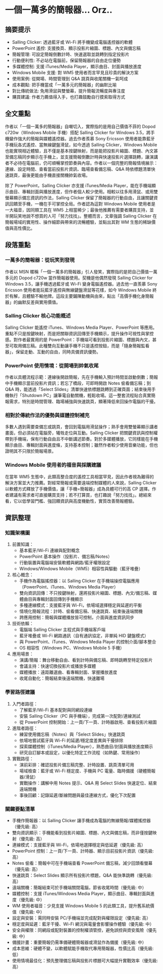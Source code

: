 # 一個一萬多的簡報器... Orz..

## 摘要提示
- Salling Clicker: 透過藍牙或 Wi-Fi 將手機變成電腦遙控器的軟體
- PowerPoint 遙控: 支援換頁、顯示投影片縮圖、標題、內文與備忘稿
- 簡報管理: 可設定簡報倒數計時、快速選取並跳轉到指定投影片
- 行動便利性: 不必站在電腦前，保留簡報器的自由走位優勢
- 多媒體控制: 支援 iTunes/Media Player，顯示曲目、封面與播放進度
- Windows Mobile 支援: 對 WM5 使用者而言罕見且珍貴的解決方案
- 使用案例: 從開場、時間管理到 Q&A 跳頁與收尾關機一氣呵成
- 成本觀點: 把手機當成「一萬多元的簡報器」的幽默比喻
- 對比傳統做法: 免用滑鼠與雙螢幕，提升簡報流暢度與專注度
- 購買建議: 作者力薦值得入手，也打趣鼓勵自行摸索取得方式

## 全文重點
作者以「一個一萬多的簡報器」自嘲切入，實際指的是用自己價值不菲的 Dopod c720w（Windows Mobile 手機）搭配 Salling Clicker for Windows 3.5，將手機變作強大的簡報與媒體遙控器。過去作者羨慕 Sony Ericsson 使用者能靠藍牙手機玩各式遙控、當無線鍵盤滑鼠，如今透過 Salling Clicker，Windows Mobile 也能實現相近體驗，且不僅是基本按鍵映射，而是能把投影片縮圖、標題、內文甚至備忘稿同步顯示在手機上，並支援簡報倒數計時與快速投影片選擇跳轉，讓演講者不必待在電腦前，仍可順暢掌控節奏與內容。作者以一個完整的簡報情境展示：連線、設定時間、查看當前投影片資訊、臨場查看備忘稿、Q&A 時依標題清單快速跳頁，最後更能由手機直接關機帥氣收場。

除了 PowerPoint，Salling Clicker 亦支援 iTunes/Media Player，能在手機端顯示曲目、專輯封面與播放進度，但作者個人較少使用。相較以往多用滑鼠、或用雙螢幕顯示備忘資訊的作法，Salling Clicker 保留了簡報器的行動自由，且讓關鍵資訊回饋至手機，一機在手可掌控全局。作者認為這對 Windows Mobile 使用者是一大福音，因同類工具在 WM5 上相當稀少；最後他推薦有需要者購買支持，並半開玩笑地說不想買的人可「努力找找」。整體而言，文章強調 Salling Clicker 在簡報場域的實用性、操作細節與帶來的流暢體驗，並點出其對 WM 生態的稀缺價值與高性價比。

## 段落重點
### 一萬多的簡報器：從玩笑到發現
作者以 MSN 暱稱「一個一萬多的簡報器」引人發笑，實際指的是把自己價值一萬多元的 Dopod c720w 當作簡報器使用。契機是他偶然發現 Salling Clicker for Windows 3.5，讓手機透過藍牙或 Wi-Fi 變身電腦遙控器。過去他一直羨慕 Sony Ericsson 使用者能玩藍牙遙控與無線鍵盤滑鼠等花樣，如今 Windows Mobile 終於有解，且體驗不輸他牌。這段主要鋪陳動機與由來，點出「高價手機化身簡報器」的幽默反差與實用價值。

### Salling Clicker 核心功能概述
Salling Clicker 能遙控 iTunes、Windows Media Player、PowerPoint 等應用。重點不只是按鍵映射，而是把關聯資訊回傳至手機顯示，提升操作可視性與掌控感。對作者最實用的是 PowerPoint：手機端可看到投影片縮圖、標題與內文，甚至可取用備忘稿。此種雙向互動讓手機不只是遙控按鈕，而是「隨身簡報監看器」，保留走動、互動的自由，同時具備資訊優勢。

### PowerPoint 使用情境：從開場到帥氣收尾
作者以具體流程示範：連線後開啟簡報，先在手機輸入預計時間並啟動倒數；簡報中手機顯示當前投影片資訊；若忘了橋段，可即時開啟 Notes 偷看備忘稿；到 Q&A 時，能透過「Select Slides」清單快速依標題跳轉到正確頁面；結束後用手機執行「Shutdown PC」讓筆電自動關機，輕鬆收場。這一整套流程貼合真實簡報需求，特別是時間管理、臨場補強與快速跳頁，顯著降低來回操作電腦的干擾。

### 相對於傳統作法的優勢與媒體控制補充
多數人遇到需要查備忘或跳頁，會回到電腦用滑鼠操作；熟手會用雙螢幕顯示講者畫面，但必須站在電腦旁，犧牲走位與互動。Salling Clicker 把關鍵資訊與控制權帶到手機端，保有行動自由且不中斷講述節奏。對於多媒體播放，它同樣能在手機顯示曲目、專輯封面與進度條，支持基本控制；雖然作者較少使用音樂功能，但也證明其不只限於簡報場景。

### Windows Mobile 使用者的福音與採購建議
在當年 WM5 生態中，此類高整合度的遙控工具相當罕見，因此作者視為難得的解決方案並大力推薦。對經常簡報或需要遠端控制媒體的人來說，Salling Clicker 以軟體方式釋放了手機價值，讓「手機=簡報器」成為具體可行的高 CP 選擇。作者建議有需求者可直接購買支持；若不打算買，也打趣說「努力找找」。總結來看，它以低學習門檻、強回饋資訊與高度機動性，實質改善簡報體驗。

## 資訊整理

### 知識架構圖
1. 前置知識：
   - 基本藍牙/Wi-Fi 連線與配對概念
   - PowerPoint 基本操作（投影片、備忘稿/Notes）
   - 行動裝置與電腦端安裝軟體與網路/藍牙權限設定
   - Windows/Windows Mobile（WM5）相容性與驅動（藍牙堆疊）
2. 核心概念：
   - 手機作為電腦搖控器：以 Salling Clicker 在手機端操控電腦應用（PowerPoint、iTunes、Windows Media Player）
   - 雙向資訊回傳：不只按鍵映射，還將投影片縮圖、標題、內文/備忘稿、媒體曲目與專輯封面回傳到手機顯示
   - 多種連線模式：支援藍牙與 Wi-Fi，依場域選擇穩定與延遲的平衡
   - 情境化簡報流程：計時、偷看備忘稿、快速跳頁、結束後遠端關機
   - 跨應用控制：簡報與媒體播放皆可控制，介面與進度資訊同步
3. 技術依賴：
   - 電腦端 Salling Clicker 主程式與手機端客戶端
   - 藍牙堆疊或 Wi-Fi 網路通訊（自有通訊協定，非單純 HID 鍵盤模式）
   - 與 PowerPoint、iTunes、Windows Media Player 的控制介面/腳本整合
   - OS 相容性（Windows PC、Windows Mobile 5 手機）
4. 應用場景：
   - 演講/簡報：舞台移動自由、看到計時與備忘稿、即時跳轉至特定投影片
   - 會議主持：快速切換投影片或播放多媒體
   - 媒體播放：遠距離選曲、看專輯封面、掌握播放進度
   - 收尾自動化：簡報結束後遠端關機，快速離場

### 學習路徑建議
1. 入門者路徑：
   - 了解藍牙/Wi-Fi 基本配對與同網段連線
   - 安裝 Salling Clicker（PC 與手機端），完成第一次配對/連線測試
   - 從 PowerPoint 控制開始：上一頁/下一頁、計時器啟用、查看投影片縮圖
2. 進階者路徑：
   - 練習使用備忘稿（Notes）與「Select Slides」快速跳頁
   - 依場地嘗試藍牙與 Wi-Fi 的延遲/穩定度差異與干擾排除
   - 探索媒體控制（iTunes/Media Player），熟悉曲目/封面與播放進度顯示
   - 研究自訂腳本或設定，以優化特定工作流程（如熱鍵、常用操作）
3. 實戰路徑：
   - 演前彩排：確認投影片備忘稿完整、計時設置、跳頁清單可用
   - 場域檢查：藍牙或 Wi-Fi 穩定度、手機與 PC 電量、臨時備援（硬體簡報器/滑鼠）
   - 實戰操作：講解中用 Notes 提示、Q&A 用 Select Slides 快速定位、結束遠端關機
   - 事後回顧：記錄延遲/斷線問題與最佳連線方式，優化下次配置

### 關鍵要點清單
- 手機作簡報器：以 Salling Clicker 讓手機成為電腦的無線簡報/媒體搖控器（優先級: 高）
- 雙向資訊顯示：手機能看到投影片縮圖、標題、內文與備忘稿，而非僅按鍵映射（優先級: 高）
- 連線模式：支援藍牙與 Wi-Fi，依場地選擇穩定與低延遲（優先級: 高）
- PowerPoint 控制：上一頁/下一頁、計時器、顯示目前投影片資訊（優先級: 高）
- Notes 偷看：簡報中可在手機端查看 PowerPoint 備忘稿，減少回頭看螢幕（優先級: 高）
- 快速跳頁：Select Slides 顯示所有投影片標題，Q&A 能快準跳轉（優先級: 高）
- 遠端關機：簡報結束可於手機端關閉電腦，節省收尾時間（優先級: 中）
- 媒體控制：支援 iTunes/Windows Media Player，顯示曲目、專輯封面與進度（優先級: 中）
- WM 使用者福音：少見支援 Windows Mobile 5 的此類工具，提升舊系統價值（優先級: 中）
- 設定與安裝：需同時安裝 PC/手機端並完成配對與權限設定（優先級: 高）
- 穩定度與延遲：藍牙干擾、Wi-Fi 網況與電量會影響操作體驗（優先級: 中）
- 安全與權限：同網段或配對裝置的控制權須管控，避免誤控與資安風險（優先級: 中）
- 備援計畫：重要簡報仍需準備硬體簡報器或滑鼠作為備援（優先級: 中）
- 成本思維：硬體不變，以軟體賦能手機取代專用簡報器，性價比高（優先級: 低）
- 使用情境最佳化：預先整理備忘稿與投影片標題可大幅提升實戰效率（優先級: 高）